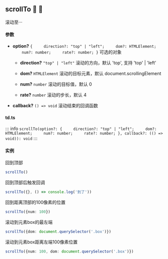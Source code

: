 ## scrollTo :tada: :100: 
滚动至···
#### 参数 
- **option?** `{     direction?: "top" | "left";     dom?: HTMLElement;     num?: number;     rate?: number; }` 可选的对象
 
	- **direction?** `"top" | "left"` 滚动的方向，默认 'top', 支持 'top' | 'left'
 
	- **dom?** `HTMLElement` 滚动的目标元素，默认 document.scrollingElement
 
	- **num?** `number` 滚动的目标值，默认 0
 
	- **rate?** `number` 滚动的步长，默认 4
 
- **callback?** `() => void` 滚动结束的回调函数
 
#### td.ts
::: info
`scrollTo(option?: {     direction?: "top" | "left";     dom?: HTMLElement;     num?: number;     rate?: number; }, callback?: (() => void)): void`
:::
#### 实例 
回到顶部


```ts
scrollTo()
```
回到顶部后触发回调


```ts
scrollTo({}, () => console.log('到了'))
```
回到距离顶部的100像素的位置


```ts
scrollTo({num: 100})
```
滚动到元素box的最左端


```ts
scrollTo({dom: document.querySelector('.box')})
```
滚动到元素box距离左端100像素位置


```ts
scrollTo({num: 100, dom: document.querySelector('.box')})
```
